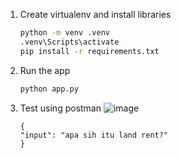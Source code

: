 1. Create virtualenv and install libraries 
    ```bash
    python -m venv .venv
    .venv\Scripts\activate
    pip install -r requirements.txt
    ```

2. Run the app
    ```bash
    python app.py
    ```


3. Test using postman
![image](https://github.com/user-attachments/assets/73a42c57-f286-4916-b6d3-04f5ddceafe2)


    ```
    {
    "input": "apa sih itu land rent?"
    }
    ```